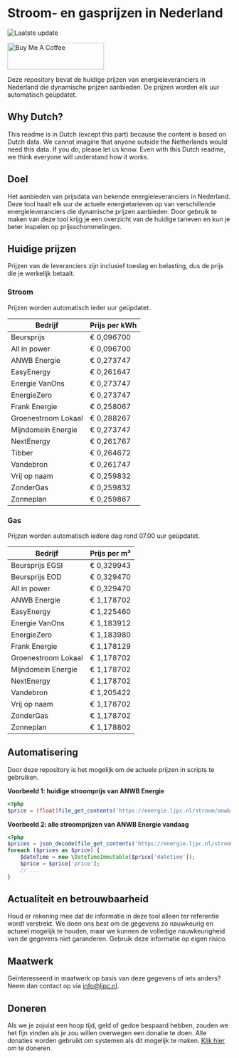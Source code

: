 # Stroom- en gasprijzen in Nederland

![Laatste update](https://img.shields.io/badge/laatste%20update-2025--04--25%2018%3A00%20CET-brightgreen)

<a href="https://www.buymeacoffee.com/Lars-" target="_blank"><img src="https://cdn.buymeacoffee.com/buttons/v2/default-orange.png" alt="Buy Me A Coffee" height="60" style="height: 60px !important;width: 217px !important;" ></a>

Deze repository bevat de huidige prijzen van energieleveranciers in Nederland die dynamische prijzen aanbieden. De prijzen worden elk uur automatisch geüpdatet.

## Why Dutch?

This readme is in Dutch (except this part) because the content is based on Dutch data. We cannot imagine that anyone outside the Netherlands would need this data. If you do, please let us know. Even with this Dutch readme, we think
everyone will understand how it works.

## Doel

Het aanbieden van prijsdata van bekende energieleveranciers in Nederland. Deze tool haalt elk uur de actuele energietarieven op van verschillende energieleveranciers die dynamische prijzen aanbieden. Door gebruik te maken van deze tool
krijg je een overzicht van de huidige tarieven en kun je beter inspelen op prijsschommelingen.

## Huidige prijzen

Prijzen van de leveranciers zijn inclusief toeslag en belasting, dus de prijs die je werkelijk betaalt.

### Stroom

Prijzen worden automatisch ieder uur geüpdatet.

 Bedrijf | Prijs per kWh 
---------|---------------
Beursprijs | € 0,096700
All in power | € 0,096700
ANWB Energie | € 0,273747
EasyEnergy | € 0,261647
Energie VanOns | € 0,273747
EnergieZero | € 0,273747
Frank Energie | € 0,258067
Groenestroom Lokaal | € 0,288267
Mijndomein Energie | € 0,273747
NextEnergy | € 0,261767
Tibber | € 0,264672
Vandebron | € 0,261747
Vrij op naam | € 0,259832
ZonderGas | € 0,259832
Zonneplan | € 0,259867


### Gas

Prijzen worden automatisch iedere dag rond 07.00 uur geüpdatet.

 Bedrijf | Prijs per m³ 
---------|--------------
Beursprijs EGSI | € 0,329943
Beursprijs EOD | € 0,329470
All in power | € 0,329470
ANWB Energie | € 1,178702
EasyEnergy | € 1,225460
Energie VanOns | € 1,183912
EnergieZero | € 1,183980
Frank Energie | € 1,178129
Groenestroom Lokaal | € 1,178702
Mijndomein Energie | € 1,178702
NextEnergy | € 1,178702
Vandebron | € 1,205422
Vrij op naam | € 1,178702
ZonderGas | € 1,178702
Zonneplan | € 1,178802


## Automatisering

Door deze repository is het mogelijk om de actuele prijzen in scripts te gebruiken.

**Voorbeeld 1: huidige stroomprijs van ANWB Energie**

```php
<?php
$price = (float)file_get_contents('https://energie.ljpc.nl/stroom/anwb-energie-nu.txt');

```

**Voorbeeld 2: alle stroomprijzen van ANWB Energie vandaag**

```php
<?php
$prices = json_decode(file_get_contents('https://energie.ljpc.nl/stroom/all-in-power-vandaag.json'),true);
foreach ($prices as $price) {
    $dateTime = new \DateTimeImmutable($price['datetime']);
    $price = $price['price'];
    // ...
}
```

## Actualiteit en betrouwbaarheid

Houd er rekening mee dat de informatie in deze tool alleen ter referentie wordt verstrekt. We doen ons best om de gegevens zo nauwkeurig en actueel mogelijk te houden, maar we kunnen de volledige nauwkeurigheid van de gegevens niet
garanderen. Gebruik deze informatie op eigen risico.

## Maatwerk

Geïnteresseerd in maatwerk op basis van deze gegevens of iets anders? Neem dan contact op
via [info@ljpc.nl](mailto:info@ljpc.nl?subject=Energie%20prijzen).

## Doneren

Als we je zojuist een hoop tijd, geld of gedoe bespaard hebben, zouden we het fijn vinden als je zou willen overwegen een
donatie te doen. Alle donaties worden gebruikt om systemen als dit mogelijk te
maken. [Klik hier](https://www.buymeacoffee.com/Lars-) om te doneren.
